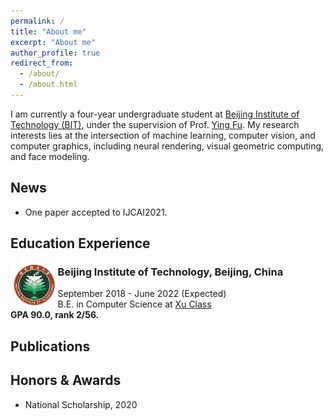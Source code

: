 ```yaml
---
permalink: /
title: "About me"
excerpt: "About me"
author_profile: true
redirect_from: 
  - /about/
  - /about.html
---
```

I am currently a four-year undergraduate student at [Beijing Institute of Technology (BIT)](https://english.bit.edu.cn/), under the supervision of Prof. [Ying Fu](https://ying-fu.github.io/).
My research interests lies at the intersection of machine learning, computer vision, and computer graphics, including neural rendering, visual geometric computing, and face modeling.


<!-- ############## -->
<!-- news -->
<!-- ############## -->

News
------
* One paper accepted to IJCAI2021.

<!-- ############## -->
<!-- education -->
<!-- ############## -->

Education Experience
------
<img style="float: left; width: 15%" src="..\_hyximages\edu\BIT.jpeg">

### **Beijing Institute of Technology, Beijing, China**
September 2018 - June 2022 (Expected) <br>
B.E. in Computer Science at [Xu Class](https://xuteli.bit.edu.cn/) <br>
**GPA 90.0, rank 2/56.**


<!-- ############## -->
<!-- publications -->
<!-- ############## -->
Publications
------


<!-- Professional Experience
------ -->

<!-- ############## -->
<!-- honors and awards -->
<!-- ############## -->

Honors & Awards
------
* National Scholarship, 2020


<!-- ############## -->
<!-- visit map -->
<!-- ############## -->


<script type="text/javascript" id="clustrmaps" src="//clustrmaps.com/map_v2.js?d=Fch6zw-5NWNC1a84KykNSk5ZiFnS_zW_YGiC2lsOlfI&cl=ffffff&w=a"></script>
